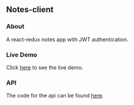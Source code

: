 ## Notes-client

### About
A react-redux notes app with JWT authentication.

### Live Demo
Click [here](https://obscure-garden-84871.herokuapp.com) to see the live demo.

### API
The code for the api can be found [here](https://github.com/bryanhou1/notes-api).


